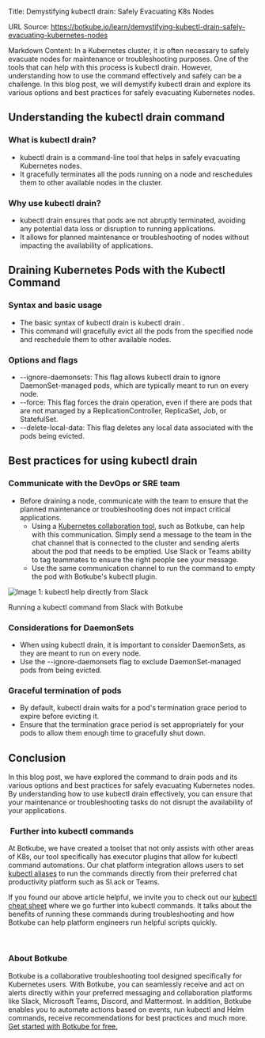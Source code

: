 Title: Demystifying kubectl drain: Safely Evacuating K8s Nodes

URL Source: https://botkube.io/learn/demystifying-kubectl-drain-safely-evacuating-kubernetes-nodes

Markdown Content:
In a Kubernetes cluster, it is often necessary to safely evacuate nodes for maintenance or troubleshooting purposes. One of the tools that can help with this process is kubectl drain. However, understanding how to use the command effectively and safely can be a challenge. In this blog post, we will demystify kubectl drain and explore its various options and best practices for safely evacuating Kubernetes nodes.

**Understanding the kubectl drain command**
-------------------------------------------

### **What is kubectl drain?**

*   kubectl drain is a command-line tool that helps in safely evacuating Kubernetes nodes.
*   It gracefully terminates all the pods running on a node and reschedules them to other available nodes in the cluster.

### **Why use kubectl drain?**

*   kubectl drain ensures that pods are not abruptly terminated, avoiding any potential data loss or disruption to running applications.
*   It allows for planned maintenance or troubleshooting of nodes without impacting the availability of applications.

**Draining Kubernetes Pods with the Kubectl Command**
-----------------------------------------------------

### **Syntax and basic usage**

*   The basic syntax of kubectl drain is kubectl drain .
*   This command will gracefully evict all the pods from the specified node and reschedule them to other available nodes.

### **Options and flags**

*   \--ignore-daemonsets: This flag allows kubectl drain to ignore DaemonSet-managed pods, which are typically meant to run on every node.
*   \--force: This flag forces the drain operation, even if there are pods that are not managed by a ReplicationController, ReplicaSet, Job, or StatefulSet.
*   \--delete-local-data: This flag deletes any local data associated with the pods being evicted.

**Best practices for using kubectl drain**
------------------------------------------

### **Communicate with the DevOps or SRE team**

*   Before draining a node, communicate with the team to ensure that the planned maintenance or troubleshooting does not impact critical applications.
    *   Using a [Kubernetes collaboration tool](https://botkube.io/learn/future-of-kubernetes-management), such as Botkube, can help with this communication. Simply send a message to the team in the chat channel that is connected to the cluster and sending alerts about the pod that needs to be emptied. Use Slack or Teams ability to tag teammates to ensure the right people see your message.
    *   Use the same communication channel to run the command to empty the pod with Botkube's kubectl plugin.

![Image 1: kubectl help directly from Slack](https://cdn.prod.website-files.com/634fabb21508d6c9db9bc46f/6658cb6e3dc7864df243e182_kubectl%20help%20with%20botkube.png)

Running a kubectl command from Slack with Botkube

### **Considerations for DaemonSets**

*   When using kubectl drain, it is important to consider DaemonSets, as they are meant to run on every node.
*   Use the --ignore-daemonsets flag to exclude DaemonSet-managed pods from being evicted.

### **Graceful termination of pods**

*   By default, kubectl drain waits for a pod's termination grace period to expire before evicting it.
*   Ensure that the termination grace period is set appropriately for your pods to allow them enough time to gracefully shut down.

**Conclusion**
--------------

In this blog post, we have explored the command to drain pods and its various options and best practices for safely evacuating Kubernetes nodes. By understanding how to use kubectl drain effectively, you can ensure that your maintenance or troubleshooting tasks do not disrupt the availability of your applications. **‍**

### **‍** Further into kubectl commands

At Botkube, we have created a toolset that not only assists with other areas of K8s, our tool specifically has executor plugins that allow for kubectl command automations. Our chat platform integration allows users to set [kubectl aliases](https://botkube.io/blog/command-line-magic-simplify-your-life-with-custom-kubernetes-kubectrl-aliases-on-botkube) to run the commands directly from their preferred chat productivity platform such as Sl.ack or Teams.

If you found our above article helpful, we invite you to check out our [kubectl cheat sheet](https://botkube.io/learn/kubectl-cheat-sheet) where we go further into kubectl commands. It talks about the benefits of running these commands during troubleshooting and how Botkube can help platform engineers run helpful scripts quickly.

‍

### About Botkube

Botkube is a collaborative troubleshooting tool designed specifically for Kubernetes users. With Botkube, you can seamlessly receive and act on alerts directly within your preferred messaging and collaboration platforms like Slack, Microsoft Teams, Discord, and Mattermost. In addition, Botkube enables you to automate actions based on events, run kubectl and Helm commands, receive recommendations for best practices and much more. [Get started with Botkube for free.](https://app.botkube.io/)
